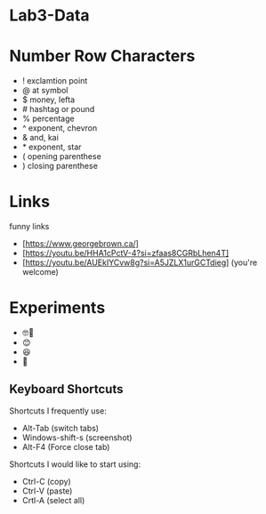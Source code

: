 # Lab3-Data 
# Number Row Characters
- ! exclamtion point
- @ at symbol
- $ money, lefta
- \# hashtag or pound
- % percentage
- ^ exponent, chevron
- & and, kai 
- \* exponent, star
- ( opening parenthese
- ) closing parenthese

# Links
funny links
- [https://www.georgebrown.ca/] 
- [https://youtu.be/HHA1cPctV-4?si=zfaas8CGRbLhen4T] 
- [https://youtu.be/AUEkIYCvw8g?si=A5JZLX1urGCTdieg] (you're welcome)

# Experiments
- 🤓🚿
- 😊
- 😆
- 🗿

## Keyboard Shortcuts
Shortcuts I frequently use:
- Alt-Tab (switch tabs)
- Windows-shift-s (screenshot)
- Alt-F4 (Force close tab)

Shortcuts I would like to start using:
- Ctrl-C (copy)
- Ctrl-V (paste)
- Crtl-A (select all)